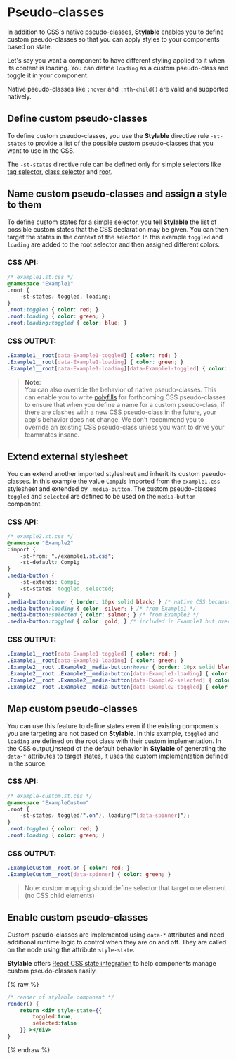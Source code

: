 # Pseudo-classes

In addition to CSS's native [pseudo-classes](https://developer.mozilla.org/en/docs/Web/CSS/Pseudo-classes), **Stylable** enables you to define custom pseudo-classes so that you can apply styles to your components based on state.

Let's say you want a component to have different styling applied to it when its content is loading. You can define `loading` as a custom pseudo-class and toggle it in your component.

Native pseudo-classes like `:hover` and `:nth-child()` are valid and supported natively.

## Define custom pseudo-classes

To define custom pseudo-classes, you use the **Stylable** directive rule `-st-states` to provide a list of the possible custom pseudo-classes that you want to use in the CSS.

The `-st-states` directive rule can be defined only for simple selectors like [tag selector](./tag-selectors.md), [class selector](./class-selectors.md) and [root](./root.md).

## Name custom pseudo-classes and assign a style to them

To define custom states for a simple selector, you tell **Stylable** the list of possible custom states that the CSS declaration may be given. You can then target the states in the context of the selector. In this example `toggled` and `loading` are added to the root selector and then assigned different colors. 

### CSS API:
```css
/* example1.st.css */
@namespace "Example1"
.root {
    -st-states: toggled, loading;
}
.root:toggled { color: red; }
.root:loading { color: green; }
.root:loading:toggled { color: blue; }
```

### CSS OUTPUT:
```css
.Example1__root[data-Example1-toggled] { color: red; }
.Example1__root[data-Example1-loading] { color: green; }
.Example1__root[data-Example1-loading][data-Example1-toggled] { color: blue; }
```

> **Note**:  
> You can also override the behavior of native pseudo-classes. This can enable you to write [polyfills](https://remysharp.com/2010/10/08/what-is-a-polyfill) for forthcoming CSS pseudo-classes to ensure that when you define a name for a custom pseudo-class, if there are clashes with a new CSS pseudo-class in the future, your app's behavior does not change. We don't recommend you to override an existing CSS pseudo-class unless you want to drive your teammates insane.

## Extend external stylesheet

You can extend another imported stylesheet and inherit its custom pseudo-classes. In this example the value `Comp1`is imported from the `example1.css` stylesheet and extended by `.media-button`. The custom pseudo-classes `toggled` and `selected` are defined to be used on the `media-button` component. 

### CSS API:
```css
/* example2.st.css */
@namespace "Example2"
:import {
    -st-from: "./example1.st.css";
    -st-default: Comp1;
}
.media-button {
    -st-extends: Comp1;
    -st-states: toggled, selected;
}
.media-button:hover { border: 10px solid black; } /* native CSS because no custom declaration*/
.media-button:loading { color: silver; } /* from Example1 */
.media-button:selected { color: salmon; } /* from Example2 */
.media-button:toggled { color: gold; } /* included in Example1 but overridden by Example2 */
```

### CSS OUTPUT:
```css
.Example1__root[data-Example1-toggled] { color: red; }
.Example1__root[data-Example1-loading] { color: green; }
.Example2__root .Example2__media-button:hover { border: 10px solid black; } /* native hover - not declared */
.Example2__root .Example2__media-button[data-Example1-loading] { color: silver; } /* loading scoped to Example1 - only one to declare */
.Example2__root .Example2__media-button[data-Example2-selected] { color: salmon; } /* selected scoped to Example2 - only one to declare */
.Example2__root .Example2__media-button[data-Example2-toggled] { color: gold;} /* toggled scoped to Example2 - last to declare */
```

## Map custom pseudo-classes

You can use this feature to define states even if the existing components you are targeting are not based on **Stylable**. In this example, `toggled` and `loading` are defined on the root class with their custom implementation. In the CSS output,instead of the default behavior in **Stylable** of generating the `data-*` attributes to target states, it uses the custom implementation defined in the source. 

### CSS API:
```css
/* example-custom.st.css */
@namespace "ExampleCustom"
.root {
    -st-states: toggled(".on"), loading("[data-spinner]");
}
.root:toggled { color: red; }
.root:loading { color: green; }
```

### CSS OUTPUT:
```css
.ExampleCustom__root.on { color: red; }
.ExampleCustom__root[data-spinner] { color: green; }
```

> Note: custom mapping should define selector that target one element (no CSS child elements) 

## Enable custom pseudo-classes

Custom pseudo-classes are implemented using `data-*` attributes and need additional runtime logic to control when they are on and off. They are called on the node using the attribute `style-state`.

**Stylable** offers [React CSS state integration](./react-integration.md) to help components manage custom pseudo-classes easily.

{% raw %}

```jsx
/* render of stylable component */
render() {
    return <div style-state={{
        toggled:true,
        selected:false
    }} ></div>
}
```

{% endraw %}
